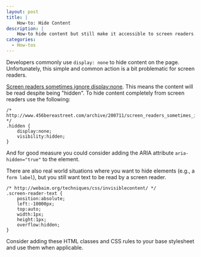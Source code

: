 ```yaml
---
layout: post
title: |
    How-to: Hide Content
description: |
    How-to hide content but still make it accessible to screen readers.
categories:
  - How-tos
---
```


Developers commonly use `display: none` to hide content on the page. Unfortunately, this simple and common action is a bit problematic for screen readers.

[Screen readers sometimes ignore display:none](http://www.456bereastreet.com/archive/200711/screen_readers_sometimes_ignore_displaynone/). This means the content will be read despite being "hidden". To hide content completely from screen readers use the following:

    /* http://www.456bereastreet.com/archive/200711/screen_readers_sometimes_ignore_displaynone/ */
    .hidden {
        display:none;
        visibility:hidden;
    }

And for good measure you could consider adding the ARIA attribute `aria-hidden="true"` to the element.

There are also real world situations where you want to hide elements (e.g., a `form label`), but you still want text to be read by a screen reader.

    /* http://webaim.org/techniques/css/invisiblecontent/ */
    .screen-reader-text {
        position:absolute;
        left:-10000px;
        top:auto;
        width:1px;
        height:1px;
        overflow:hidden;
    }

Consider adding these HTML classes and CSS rules to your base stylesheet and use them when applicable.
